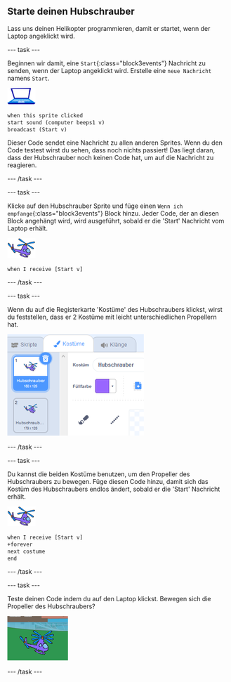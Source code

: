 ## Starte deinen Hubschrauber

Lass uns deinen Helikopter programmieren, damit er startet, wenn der Laptop angeklickt wird.

--- task ---

Beginnen wir damit, eine `Start`{:class="block3events"} Nachricht zu senden, wenn der Laptop angeklickt wird. Erstelle eine `neue Nachricht` namens `Start`.

![Laptop Sprite](images/laptop-sprite.png)

```blocks3
when this sprite clicked
start sound (computer beeps1 v)
broadcast (Start v)
```

Dieser Code sendet eine Nachricht zu allen anderen Sprites. Wenn du den Code testest wirst du sehen, dass noch nichts passiert! Das liegt daran, dass der Hubschrauber noch keinen Code hat, um auf die Nachricht zu reagieren.

--- /task ---

--- task ---

Klicke auf den Hubschrauber Sprite und füge einen `Wenn ich empfange`{:class="block3events"} Block hinzu. Jeder Code, der an diesen Block angehängt wird, wird ausgeführt, sobald er die 'Start' Nachricht vom Laptop erhält.

![Hubschrauber Sprite](images/helicopter-sprite.png)

```blocks3
when I receive [Start v]
```

--- /task ---

--- task ---

Wenn du auf die Registerkarte 'Kostüme' des Hubschraubers klickst, wirst du feststellen, dass er 2 Kostüme mit leicht unterschiedlichen Propellern hat.

![Hubschrauber Kostüme](images/toys-helicopter-costumes.png)

--- /task ---

--- task ---

Du kannst die beiden Kostüme benutzen, um den Propeller des Hubschraubers zu bewegen. Füge diesen Code hinzu, damit sich das Kostüm des Hubschraubers endlos ändert, sobald er die 'Start' Nachricht erhält.

![Hubschrauber Sprite](images/helicopter-sprite.png)

```blocks3
when I receive [Start v]
+forever
next costume
end
```

--- /task ---

--- task ---

Teste deinen Code indem du auf den Laptop klickst. Bewegen sich die Propeller des Hubschraubers?

![Hubschrauberrotor in Bewegung](images/toys-helicopter-animation-test.png)

--- /task ---

